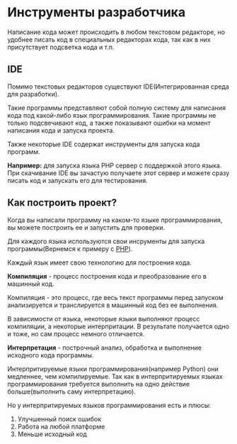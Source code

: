 # Инструменты разработчика
Написание кода может происходить в любом текстовом редакторе, но удобнее писать код в специальных редакторах кода, так как в них присутствует подсветка кода и т.п.

## IDE
Помимо текстовых редакторов существуют IDE(Интегрированная среда для разработки). 

Такие программы представляют собой полную систему для написания кода под какой-либо язык программирования. Такие программы не только подсвечивают код, а также показывают ошибки на момент написания кода и запуска проекта. 

Также некоторые IDE содержат инструменты для запуска кода программ.

**Например:** для запуска языка PHP сервер с поддержкой этого языка. При скачивание IDE вы зачастую получаете этот сервер и можете сразу писать код и запускать его для тестирования.

## Как построить проект? 
Когда вы написали программу на каком-то языке программирования, вы можете построить ее и запустить для проверки.

Для каждого языка используются свои инсрументы для запуска программы(Вернемся к примеру с [PHP](https://github.com/Barsuchek/Basics-Of-Programming/blob/main/Info/ИнструментыРазработчика.md#ide)).

Каждый язык имеет свою технологию для построения кода.

**Компиляция** - процесс построения кода и преобразование его в машинный код.

Компиляция - это процесс, где весь текст программы перед запуском анализируется и транслируется в машинный код без ее выполнения.

В зависимости от языка, некоторые языки выполняют процесс компиляции, а некоторые интерпритации. В результате получается одно и тоже, но сам процесс немного отличается.

**Интерпретация** - построчный анализ, обработка и выполнение исходного кода программы.

Интерпритируемые языки программирования(например Python) они медленнее, чем компилируемые. Так как в интерпритируемых языках программирования требуется выполнить на одно действие больше(выполнить саму интерпретацию).

Но у интерпритируемых языков программирования есть и плюсы:
1. Улучшенный поиск ошибок
2. Работа на любой платформе
3. Меньше исходный код